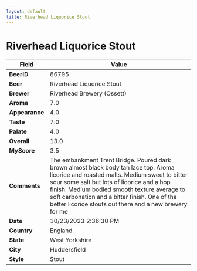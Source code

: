 ```yaml
---
layout: default
title: Riverhead Liquorice Stout
---
```


# Riverhead Liquorice Stout

| Field         | Value     |
|---------------|-----------|
| **BeerID** | 86795 |
| **Beer** | Riverhead Liquorice Stout |
| **Brewer** | Riverhead Brewery (Ossett) |
| **Aroma** | 7.0 |
| **Appearance** | 4.0 |
| **Taste** | 7.0 |
| **Palate** | 4.0 |
| **Overall** | 13.0 |
| **MyScore** | 3.5 |
| **Comments** | The embankment Trent Bridge. Poured dark brown almost black body tan lace top. Aroma licorice and roasted malts. Medium sweet to bitter sour some salt but lots of licorice and a hop finish. Medium bodied smooth texture average to soft carbonation and a bitter finish. One of the better licorice stouts out there and a new brewery for me  |
| **Date** | 10/23/2023 2:36:30 PM |
| **Country** | England |
| **State** | West Yorkshire |
| **City** | Huddersfield |
| **Style** | Stout |
